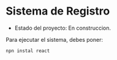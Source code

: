 <h1>Sistema de Registro</h1>

- Estado del proyecto: En construccion.

Para ejecutar el sistema, debes poner:

```npn instal react```
